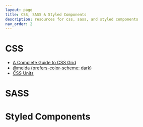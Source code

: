 ```yaml
---
layout: page
title: CSS, SASS & Styled Components
description: resources for css, sass, and styled components
nav_order: 2
---
```


# CSS
- [A Complete Guide to CSS Grid](https://css-tricks.com/snippets/css/complete-guide-grid/)
- [@meida (prefers-color-scheme: dark)](https://developer.mozilla.org/en-US/docs/Web/CSS/@media/prefers-color-scheme)
- [CSS Units](https://www.w3schools.com/cssref/css_units.php)


# SASS

# Styled Components


